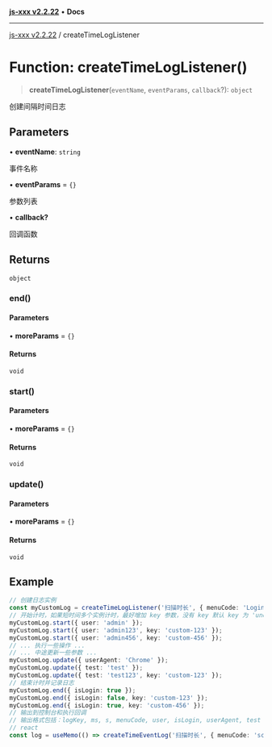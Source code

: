 [**js-xxx v2.2.22**](../README.md) • **Docs**

***

[js-xxx v2.2.22](../README.md) / createTimeLogListener

# Function: createTimeLogListener()

> **createTimeLogListener**(`eventName`, `eventParams`, `callback`?): `object`

创建间隔时间日志

## Parameters

• **eventName**: `string`

事件名称

• **eventParams** = `{}`

参数列表

• **callback?**

回调函数

## Returns

`object`

### end()

#### Parameters

• **moreParams** = `{}`

#### Returns

`void`

### start()

#### Parameters

• **moreParams** = `{}`

#### Returns

`void`

### update()

#### Parameters

• **moreParams** = `{}`

#### Returns

`void`

## Example

```ts
// 创建日志实例
const myCustomLog = createTimeLogListener('扫描时长', { menuCode: 'Login' });
// 开始计时，如果短时间多个实例计时，最好增加 key 参数，没有 key 默认 key 为 'undefined' 。
myCustomLog.start({ user: 'admin' });
myCustomLog.start({ user: 'admin123', key: 'custom-123' });
myCustomLog.start({ user: 'admin456', key: 'custom-456' });
// ... 执行一些操作 ...
// ... 中途更新一些参数 ...
myCustomLog.update({ userAgent: 'Chrome' });
myCustomLog.update({ test: 'test' });
myCustomLog.update({ test: 'test123', key: 'custom-123' });
// 结束计时并记录日志
myCustomLog.end({ isLogin: true });
myCustomLog.end({ isLogin: false, key: 'custom-123' });
myCustomLog.end({ isLogin: true, key: 'custom-456' });
// 输出到控制台和执行回调
// 输出格式包括：logKey, ms, s, menuCode, user, isLogin, userAgent, test
// react
const log = useMemo(() => createTimeEventLog('扫描时长', { menuCode: 'scan' }), []);
```
